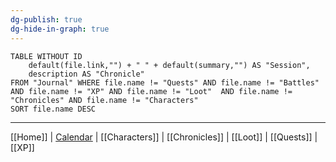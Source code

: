 ```yaml
---
dg-publish: true
dg-hide-in-graph: true
---
```

```dataview
TABLE WITHOUT ID 
	default(file.link,"") + " " + default(summary,"") AS "Session",
	description AS "Chronicle"
FROM "Journal" WHERE file.name != "Quests" AND file.name != "Battles" AND file.name != "XP" AND file.name != "Loot"  AND file.name != "Chronicles" AND file.name != "Characters"
SORT file.name DESC
```

---
[[Home]] | [Calendar](https://app.fantasy-calendar.com/calendars/38f9e3f5098bac1f655a4fb4241f35eb) | [[Characters]] |  [[Chronicles]]  | [[Loot]] | [[Quests]]  | [[XP]]